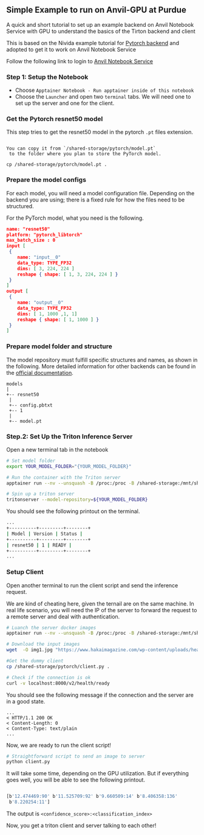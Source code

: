 ## Simple Example to run on Anvil-GPU at Purdue

A quick and short tutorial to set up an example backend on Anvil Notebook Service with GPU to understand the basics of the Tirton backend and client

This is based on the Nivida example tutorial for [Pytorch backend](https://github.com/triton-inference-server/tutorials/tree/main/Quick_Deploy/PyTorch) and adopted to get it to work on Anvil Notebook Service 

Follow the following link to login to [Anvil Notebook Service](https://notebook.anvilcloud.rcac.purdue.edu/hub/login)


### Step 1: Setup the Notebook
 - Choose `Apptainer Notebook - Run apptainer inside of this notebook`
 - Choose the `Launcher` and open two `terminal` tabs. We will need one to set up the server and one for the client.  


### Get the Pytorch resnet50 model


This step tries to get the resnet50 model in the pytorch `.pt` files extension.


```{note}

You can copy it from `/shared-storage/pytorch/model.pt`
 to the folder where you plan to store the PyTorch model.

cp /shared-storage/pytorch/model.pt .

```

### Prepare the model configs 

For each model, you will need a model configuration file. Depending on the backend you are using; there is a fixed rule for how the files need to be structured.

For the PyTorch model, what you need is the following.

```Json
name: "resnet50"
platform: "pytorch_libtorch"
max_batch_size : 0
input [
 {
    name: "input__0"
    data_type: TYPE_FP32
    dims: [ 3, 224, 224 ]
    reshape { shape: [ 1, 3, 224, 224 ] }
 }
]
output [
 {
    name: "output__0"
    data_type: TYPE_FP32
    dims: [ 1, 1000 ,1, 1]
    reshape { shape: [ 1, 1000 ] }
 }
]

```


### Prepare model folder and structure 

The model repository must fulfill specific structures and names, as shown in the following. More detailed information for other backends can be found in the [official documentation](https://github.com/triton-inference-server/server/blob/main/docs/user_guide/model_repository.md). 


```
models
|
+-- resnet50
 |
 +-- config.pbtxt
 +-- 1
 |
 +-- model.pt
```






### Step.2: Set Up the Triton Inference Server

Open a new terminal tab in the notebook


```bash 
# Set model folder 
export YOUR_MODEL_FOLDER="{YOUR_MODEL_FOLDER}"

# Run the container with the Triton server 
apptainer run --nv --unsquash -B /proc:/proc -B /shared-storage:/mnt/shared-storage /images/tritonserver:24.09-py3

# Spin up a triton server
tritonserver --model-repository=${YOUR_MODEL_FOLDER}

```

You should see the following printout on the terminal. 

```bash
...
+----------+---------+--------+
| Model | Version | Status |
+----------+---------+--------+
| resnet50 | 1 | READY |
+----------+---------+--------+
...

```



### Setup Client 

Open another terminal to run the client script and send the inference request. 

We are kind of cheating here, given the ternail are on the same machine. In real life scenario, you will need the IP of the server to forward the request to a remote server and deal with authentication. 

```bash 
# Luanch the server docker images 
apptainer run --nv --unsquash -B /proc:/proc -B /shared-storage:/mnt/shared-storage /images/tritonserver-tutorial:24.08-py3

# Download the input images
wget  -O img1.jpg "https://www.hakaimagazine.com/wp-content/uploads/header-gulf-birds.jpg"

#Get the dummy client
cp /shared-storage/pytorch/client.py .

# Check if the connection is ok 
curl -v localhost:8000/v2/health/ready
```

You should see the following message if the connection and the server are in a good state.

```
...
< HTTP/1.1 200 OK
< Content-Length: 0
< Content-Type: text/plain
...
```

Now, we are ready to run the client script!


```bash
# Straightforward script to send an image to server
python client.py 
```

It will take some time, depending on the GPU utilization. But if everything goes well, you will be able to see the following printout.

```bash 

[b'12.474469:90' b'11.525709:92' b'9.660509:14' b'8.406358:136'
 b'8.220254:11']
```


The output is `<confidence_score>:<classification_index>`

Now, you get a triton client and server talking to each other!